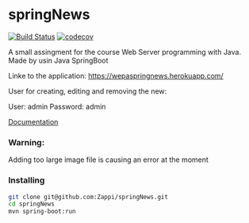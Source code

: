 ﻿# springNews

[![Build Status](https://travis-ci.org/Zappi/springNews.svg?branch=master)](https://travis-ci.org/Zappi/springNews)
[![codecov](https://codecov.io/gh/Zappi/springNews/branch/master/graph/badge.svg)](https://codecov.io/gh/Zappi/springNews)


A small assingment for the course Web Server programming with Java. Made by usin Java SpringBoot

Linke to the application: https://wepaspringnews.herokuapp.com/

User for creating, editing and removing the new: 

User: admin
Password: admin

[Documentation](documentation/description.md)

### Warning: 
Adding too large image file is causing an error at the moment

### Installing 

```sh
git clone git@github.com:Zappi/springNews.git
cd springNews
mvn spring-boot:run
```
